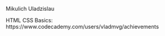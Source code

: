 <p>Mikulich Uladzislau</p>
<p>HTML CSS Basics: https://www.codecademy.com/users/vladmvg/achievements</p>
